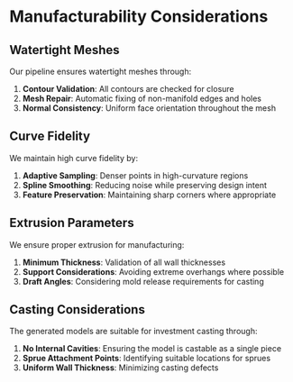 # Manufacturability Considerations

## Watertight Meshes

Our pipeline ensures watertight meshes through:

1. **Contour Validation**: All contours are checked for closure
2. **Mesh Repair**: Automatic fixing of non-manifold edges and holes
3. **Normal Consistency**: Uniform face orientation throughout the mesh

## Curve Fidelity

We maintain high curve fidelity by:

1. **Adaptive Sampling**: Denser points in high-curvature regions
2. **Spline Smoothing**: Reducing noise while preserving design intent
3. **Feature Preservation**: Maintaining sharp corners where appropriate

## Extrusion Parameters

We ensure proper extrusion for manufacturing:

1. **Minimum Thickness**: Validation of all wall thicknesses
2. **Support Considerations**: Avoiding extreme overhangs where possible
3. **Draft Angles**: Considering mold release requirements for casting

## Casting Considerations

The generated models are suitable for investment casting through:

1. **No Internal Cavities**: Ensuring the model is castable as a single piece
2. **Sprue Attachment Points**: Identifying suitable locations for sprues
3. **Uniform Wall Thickness**: Minimizing casting defects